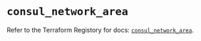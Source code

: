# `consul_network_area`

Refer to the Terraform Registory for docs: [`consul_network_area`](https://registry.terraform.io/providers/hashicorp/consul/2.20.0/docs/resources/network_area).
